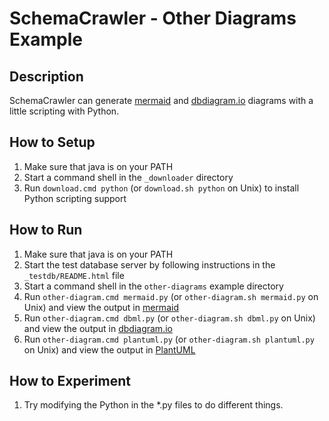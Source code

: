 # SchemaCrawler - Other Diagrams Example

## Description
SchemaCrawler can generate [mermaid](https://mermaid-js.github.io/mermaid/#/entityRelationshipDiagram) 
and [dbdiagram.io](https://dbdiagram.io/home) diagrams with a little scripting with Python.

## How to Setup
1. Make sure that java is on your PATH
2. Start a command shell in the `_downloader` directory 
3. Run `download.cmd python` (or `download.sh python` on Unix) to
   install Python scripting support

## How to Run
1. Make sure that java is on your PATH
2. Start the test database server by following instructions in the `_testdb/README.html` file
3. Start a command shell in the `other-diagrams` example directory
4. Run `other-diagram.cmd mermaid.py` (or `other-diagram.sh mermaid.py` on Unix) and view the output in [mermaid](https://mermaid-js.github.io/mermaid-live-editor)
5. Run `other-diagram.cmd dbml.py` (or `other-diagram.sh dbml.py` on Unix) and view the output in [dbdiagram.io](https://dbdiagram.io/d)
6. Run `other-diagram.cmd plantuml.py` (or `other-diagram.sh plantuml.py` on Unix) and view the output in [PlantUML](http://www.plantuml.com/plantuml/umla)

## How to Experiment
1. Try modifying the Python in the *.py files to do different things. 
